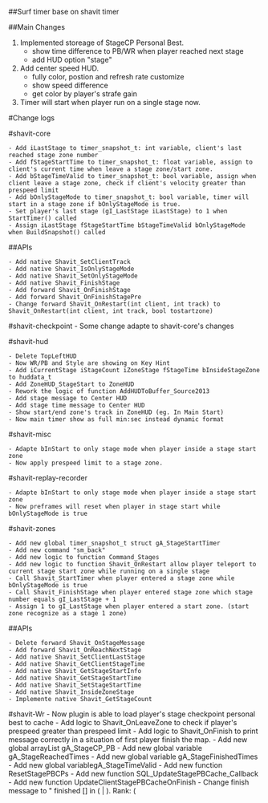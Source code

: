 ##Surf timer base on shavit timer

##Main Changes

1. Implemented storeage of StageCP Personal Best.
    - show time difference to PB/WR when player reached next stage
    - add HUD option "stage"
2. Add center speed HUD.
    - fully color, postion and refresh rate customize
    - show speed difference
    - get color by player's strafe gain
3. Timer will start when player run on a single stage now.


#Change logs

#shavit-core
	
    - Add iLastStage to timer_snapshot_t: int variable, client's last reached stage zone number  
    - Add fStageStartTime to timer_snapshot_t: float variable, assign to client's current time when leave a stage zone/start zone.
    - Add bStageTimeValid to timer_snapshot_t: bool variable, assign when client leave a stage zone, check if client's velocity greater than prespeed limit
    - Add bOnlyStageMode to timer_snapshot_t: bool variable, timer will start in a stage zone if bOnlyStageMode is true.
    - Set player's last stage (gI_LastStage iLastStage) to 1 when StartTimer() called
    - Assign iLastStage fStageStartTime bStageTimeValid bOnlyStageMode when BuildSnapshot() called

##APIs

    - Add native Shavit_SetClientTrack
    - Add native Shavit_IsOnlyStageMode
    - Add native Shavit_SetOnlyStageMode
    - Add native Shavit_FinishStage
    - Add forward Shavit_OnFinishStage
    - Add forward Shavit_OnFinishStagePre
    - Change forward Shavit_OnRestart(int client, int track) to Shavit_OnRestart(int client, int track, bool tostartzone)

#shavit-checkpoint
    - Some change adapte to shavit-core's changes

#shavit-hud

    - Delete TopLeftHUD
    - Now WR/PB and Style are showing on Key Hint
    - Add iCurrentStage iStageCount iZoneStage fStageTime bInsideStageZone to huddata_t
    - Add ZoneHUD_StageStart to ZoneHUD
    - Rework the logic of function AddHUDToBuffer_Source2013
    - Add stage message to Center HUD
    - Add stage time message to Center HUD
    - Show start/end zone's track in ZoneHUD (eg. In Main Start)
    - Now main timer show as full min:sec instead dynamic format

#shavit-misc

    - Adapte bInStart to only stage mode when player inside a stage start zone
    - Now apply prespeed limit to a stage zone.

#shavit-replay-recorder

    - Adapte bInStart to only stage mode when player inside a stage start zone
    - Now preframes will reset when player in stage start while bOnlyStageMode is true

#shavit-zones

    - Add new global timer_snapshot_t struct gA_StageStartTimer
    - Add new command "sm_back"
    - Add new logic to function Command_Stages
    - Add new logic to function Shavit_OnRestart allow player teleport to current stage start zone while running on a single stage
    - Call Shavit_StartTimer when player entered a stage zone while bOnlyStageMode is true
    - Call Shavit_FinishStage when player entered stage zone which stage number equals gI_LastStage + 1
    - Assign 1 to gI_LastStage when player entered a start zone. (start zone recognize as a stage 1 zone)

##APIs

    - Delete forward Shavit_OnStageMessage
    - Add forward Shavit_OnReachNextStage
    - Add native Shavit_SetClientLastStage
    - Add native Shavit_GetClientStageTime
    - Add native Shavit_GetStageStartInfo
    - Add native Shavit_GetStageStartTime
    - Add native Shavit_SetStageStartTime
    - Add native Shavit_InsideZoneStage
    - Implemente native Shavit_GetStageCount

#shavit-Wr
    - Now plugin is able to load player's stage checkpoint personal best to cache
    - Add logic to Shavit_OnLeaveZone to check if player's prespeed greater than prespeed limit
    - Add logic to Shavit_OnFinish to print message correctly in a situation of first player finish the map.
    - Add new global arrayList gA_StageCP_PB
    - Add new global variable gA_StageReachedTimes
    - Add new global variable gA_StageFinishedTimes
    - Add new global variablegA_StageTimeValid
    - Add new function ResetStagePBCPs
    - Add new function SQL_UpdateStagePBCache_Callback
    - Add new function UpdateClientStagePBCacheOnFinish
    - Change finish message to "<username> finished [<track>] in <time> (<WR diff> | <PB diff>). Rank: <rank> (<style>)"

##APIs

    - Add new native Shavit_GetStageCPWR
    - Add new native Shavit_GetStageCPPB
    - Add new native Shavit_StageTimeValid
    - Add new native Shavit_SetStageTimeValid
    
